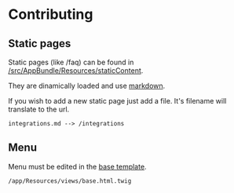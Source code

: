 # Contributing

## Static pages

Static pages (like /faq) can be found in [/src/AppBundle/Resources/staticContent](src/AppBundle/Resources/staticContent).

They are dinamically loaded and use [markdown](https://github.com/adam-p/markdown-here/wiki/Markdown-Cheatsheet).

If you wish to add a new static page just add a file. It's filename will translate to the url.

    integrations.md --> /integrations

## Menu

Menu must be edited in the [base template](app/Resources/views/base.html.twig).

    /app/Resources/views/base.html.twig

